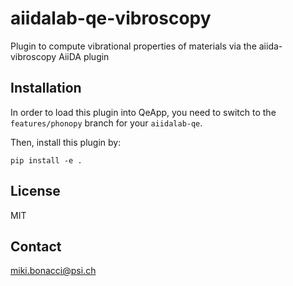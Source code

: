 # aiidalab-qe-vibroscopy
Plugin to compute vibrational properties of materials via the aiida-vibroscopy AiiDA plugin

## Installation

In order to load this plugin into QeApp, you need to switch to the `features/phonopy` branch for your `aiidalab-qe`.

Then, install this plugin by:

```shell
pip install -e .
```

## License

MIT

## Contact

miki.bonacci@psi.ch